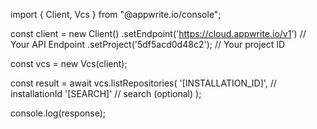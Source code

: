 import { Client, Vcs } from "@appwrite.io/console";

const client = new Client()
    .setEndpoint('https://cloud.appwrite.io/v1') // Your API Endpoint
    .setProject('5df5acd0d48c2'); // Your project ID

const vcs = new Vcs(client);

const result = await vcs.listRepositories(
    '[INSTALLATION_ID]', // installationId
    '[SEARCH]' // search (optional)
);

console.log(response);
